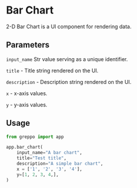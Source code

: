 # Bar Chart
2-D Bar Chart is a UI component for rendering data.

## Parameters
`input_name` Str value serving as a unique identifier.

`title` - Title string rendered on the UI.

`description` - Description string rendered on the UI. 

`x` - x-axis values.

`y` - y-axis values.

## Usage
```python
from greppo import app

app.bar_chart(
    input_name="A bar chart",
    title="Test title",
    description="A simple bar chart",
    x = ['1', '2', '3', '4'],
    y=[1, 2, 3, 4,],
)
```
